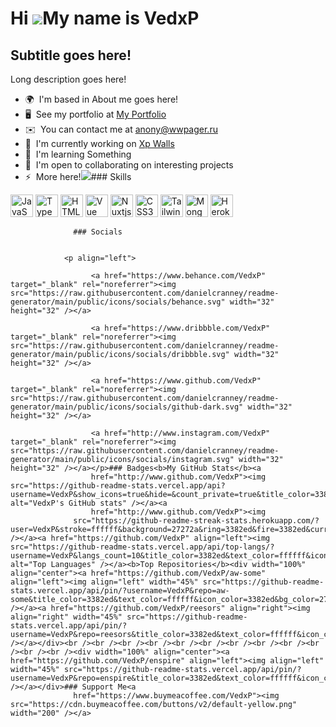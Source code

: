 # Hi ![](https://user-images.githubusercontent.com/18350557/176309783-0785949b-9127-417c-8b55-ab5a4333674e.gif)My name is VedxP

## Subtitle goes here!

Long description goes here!

- 🌍  I'm based in About me goes here!
- 🖥️  See my portfolio at [My Portfolio](http://vedxp.vercel.app)
- ✉️  You can contact me at [anony@wwpager.ru](mailto:anony@wwpager.ru)
- 🚀  I'm currently working on [Xp Walls](http://xpwalls.vercel.app)
- 🧠  I'm learning Something
- 🤝  I'm open to collaborating on interesting projects
- ⚡  More here!<a href="https://www.github.com/VedxP" target="_blank" rel="noreferrer"><img
                  src="https://img.shields.io/github/followers/VedxP?logo=github&style=for-the-badge&color=3382ed&labelColor=27272a" /></a>### Skills
<p align="left">
<a href="https://developer.mozilla.org/en-US/docs/Web/JavaScript" target="_blank" rel="noreferrer"><img src="https://raw.githubusercontent.com/danielcranney/readme-generator/main/public/icons/skills/javascript-colored.svg" width="36" height="36" alt="JavaScript" /></a>
<a href="https://www.typescriptlang.org/" target="_blank" rel="noreferrer"><img src="https://raw.githubusercontent.com/danielcranney/readme-generator/main/public/icons/skills/typescript-colored.svg" width="36" height="36" alt="TypeScript" /></a>
<a href="https://developer.mozilla.org/en-US/docs/Glossary/HTML5" target="_blank" rel="noreferrer"><img src="https://raw.githubusercontent.com/danielcranney/readme-generator/main/public/icons/skills/html5-colored.svg" width="36" height="36" alt="HTML5" /></a>
<a href="https://vuejs.org/" target="_blank" rel="noreferrer"><img src="https://raw.githubusercontent.com/danielcranney/readme-generator/main/public/icons/skills/vuejs-colored.svg" width="36" height="36" alt="Vue" /></a>
<a href="https://nuxtjs.org/" target="_blank" rel="noreferrer"><img src="https://raw.githubusercontent.com/danielcranney/readme-generator/main/public/icons/skills/nuxtjs-colored.svg" width="36" height="36" alt="Nuxtjs" /></a>
<a href="https://www.w3.org/TR/CSS/#css" target="_blank" rel="noreferrer"><img src="https://raw.githubusercontent.com/danielcranney/readme-generator/main/public/icons/skills/css3-colored.svg" width="36" height="36" alt="CSS3" /></a>
<a href="https://tailwindcss.com/" target="_blank" rel="noreferrer"><img src="https://raw.githubusercontent.com/danielcranney/readme-generator/main/public/icons/skills/tailwindcss-colored.svg" width="36" height="36" alt="TailwindCSS" /></a>
<a href="https://www.mongodb.com/" target="_blank" rel="noreferrer"><img src="https://raw.githubusercontent.com/danielcranney/readme-generator/main/public/icons/skills/mongodb-colored.svg" width="36" height="36" alt="MongoDB" /></a>
<a href="https://www.heroku.com/" target="_blank" rel="noreferrer"><img src="https://raw.githubusercontent.com/danielcranney/readme-generator/main/public/icons/skills/heroku-colored.svg" width="36" height="36" alt="Heroku" /></a>
</p>
                    
                  ### Socials
                  
                  
                <p align="left">
                          
                      <a href="https://www.behance.com/VedxP" target="_blank" rel="noreferrer"><img src="https://raw.githubusercontent.com/danielcranney/readme-generator/main/public/icons/socials/behance.svg" width="32" height="32" /></a>
                          
                      <a href="https://www.dribbble.com/VedxP" target="_blank" rel="noreferrer"><img src="https://raw.githubusercontent.com/danielcranney/readme-generator/main/public/icons/socials/dribbble.svg" width="32" height="32" /></a>
                          
                      <a href="https://www.github.com/VedxP" target="_blank" rel="noreferrer"><img src="https://raw.githubusercontent.com/danielcranney/readme-generator/main/public/icons/socials/github-dark.svg" width="32" height="32" /></a>
                          
                      <a href="http://www.instagram.com/VedxP" target="_blank" rel="noreferrer"><img src="https://raw.githubusercontent.com/danielcranney/readme-generator/main/public/icons/socials/instagram.svg" width="32" height="32" /></a></p>### Badges<b>My GitHub Stats</b><a
                      href="http://www.github.com/VedxP"><img src="https://github-readme-stats.vercel.app/api?username=VedxP&show_icons=true&hide=&count_private=true&title_color=3382ed&text_color=ffffff&icon_color=3382ed&bg_color=27272a&hide_border=true&show_icons=true" alt="VedxP's GitHub stats" /></a><a
                      href="http://www.github.com/VedxP"><img
                  src="https://github-readme-streak-stats.herokuapp.com/?user=VedxP&stroke=ffffff&background=27272a&ring=3382ed&fire=3382ed&currStreakNum=ffffff&currStreakLabel=3382ed&sideNums=ffffff&sideLabels=ffffff&dates=ffffff&hide_border=true" /></a><a href="https://github.com/VedxP" align="left"><img src="https://github-readme-stats.vercel.app/api/top-langs/?username=VedxP&langs_count=10&title_color=3382ed&text_color=ffffff&icon_color=3382ed&bg_color=27272a&hide_border=true&locale=en&custom_title=Top%20%Languages" alt="Top Languages" /></a><b>Top Repositories</b><div width="100%" align="center"><a href="https://github.com/VedxP/aw-some" align="left"><img align="left" width="45%" src="https://github-readme-stats.vercel.app/api/pin/?username=VedxP&repo=aw-some&title_color=3382ed&text_color=ffffff&icon_color=3382ed&bg_color=27272a&hide_border=true&locale=en" /></a><a href="https://github.com/VedxP/reesors" align="right"><img align="right" width="45%" src="https://github-readme-stats.vercel.app/api/pin/?username=VedxP&repo=reesors&title_color=3382ed&text_color=ffffff&icon_color=3382ed&bg_color=27272a&hide_border=true&locale=en" /></a></div><br /><br /><br /><br /><br /><br /><br /><br /><br /><br /><br /><br /><div width="100%" align="center"><a href="https://github.com/VedxP/enspire" align="left"><img align="left" width="45%" src="https://github-readme-stats.vercel.app/api/pin/?username=VedxP&repo=enspire&title_color=3382ed&text_color=ffffff&icon_color=3382ed&bg_color=27272a&hide_border=true&locale=en" /></a></div>### Support Me<a
                  href="https://www.buymeacoffee.com/VedxP"><img src="https://cdn.buymeacoffee.com/buttons/v2/default-yellow.png" width="200" /></a>
